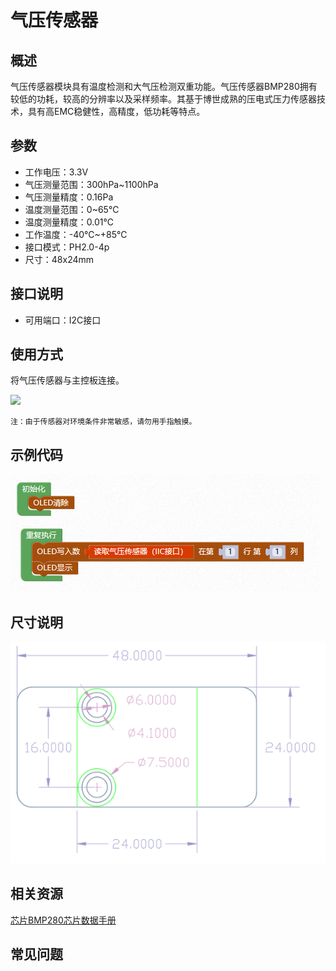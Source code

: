 # 气压传感器

## 概述

气压传感器模块具有温度检测和大气压检测双重功能。气压传感器BMP280拥有较低的功耗，较高的分辨率以及采样频率。其基于博世成熟的压电式压力传感器技术，具有高EMC稳健性，高精度，低功耗等特点。

## 参数

* 工作电压：3.3V
* 气压测量范围：300hPa~1100hPa
* 气压测量精度：0.16Pa
* 温度测量范围：0~65℃
* 温度测量精度：0.01℃
* 工作温度：-40℃~+85℃
* 接口模式：PH2.0-4p
* 尺寸：48x24mm

## 接口说明

* 可用端口：I2C接口

## 使用方式

将气压传感器与主控板连接。

![](../../.gitbook/assets/shuqiya-1.png)

```text
注：由于传感器对环境条件非常敏感，请勿用手指触摸。
```

## 示例代码

![](../../.gitbook/assets/shuqiya-2.png)

## 尺寸说明

![](../../.gitbook/assets/arduino-01.png)

## 相关资源

[芯片BMP280芯片数据手册](https://github.com/Haohaodada-official/docs/blob/master/jiao-xue-chan-pin/pdf/xin-pian-shuo-ming/%E6%B0%94%E5%8E%8B%E4%BC%A0%E6%84%9F%E5%99%A8BMP280.PDF)

## 常见问题

